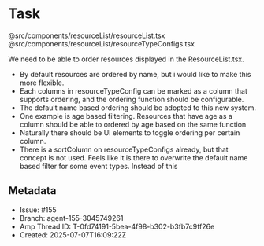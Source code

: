 # Task

@src/components/resourceList/resourceList.tsx
@src/components/resourceList/resourceTypeConfigs.tsx

We need to be able to order resources displayed in the ResourceList.tsx.
- By default resources are ordered by name, but i would like to make this more flexible.
- Each columns in resourceTypeConfig can be marked as a column that supports ordering, and the ordering function should be configurable.
- The default name based ordering should be adopted to this new system.
- One example is age based filtering. Resources that have age as a column should be able to ordered by age based on the same function
- Naturally there should be UI elements to toggle ordering per certain column.
- There is a sortColumn on resourceTypeConfigs already, but that concept is not used. Feels like it is there to overwrite the default name based filter for some event types. Instead of this

## Metadata

- Issue: #155
- Branch: agent-155-3045749261
- Amp Thread ID: T-0fd74191-5bea-4f98-b302-b3fb7c9ff26e
- Created: 2025-07-07T16:09:22Z
